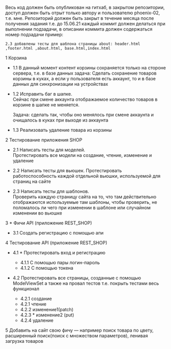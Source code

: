 Весь код должен быть опубликован на гитхаб, в закрытом репозитории, доступ должен быть отрыт только автору и
пользователю phoenix-02, т.е. мне. Репозиторий должен быть закрыт в течение месяца после получения задания т.е. до
15.06.21 каждый коммит должен делаться при выполнении подзадачи, в описании коммита должен содержаться номер подзадачи
пример:

`2.3 добавлены тесты для шаблона страницы about:
header.html ,footer.html ,about.html, base.html,index.html`

1 Корзина

* 1.1 В данный момент контент корзины сохраняется только на стороне сервера, т.е. в базе данных задача: Сделать
  сохранение товаров корзины в куках, а если у пользователя есть аккаунт, то и в базе данных для синхронизации на
  устройствах  
  

* 1.2 Исправить баг в шапке.  
  Сейчас при смене аккаунта отображаемое количество товаров в корзине в шапке не меняется.    
    
  Задача: сделать так, чтобы оно менялось при смене аккаунта и очищалось в куках при выходе из аккаунта
  

* 1.3 Реализовать удаление товара из корзины

2 Тестирование приложения SHOP

* 2.1 Написать тесты для моделей.  
  Протестировать все модели на создание, чтение, изменение и удаление


* 2.2 Написать тесты для вьюшек. Протестировать работоспособность каждой отдельной вьюшки, используемой для страниц на
  сайте


* 2.3 Написать тесты для шаблонов.  
  Проверить каждую страницу сайта на то, что там действительно отображаются используемые там шаблоны, чтобы проверить,
  не поломалось ли чего при изменении в шаблоне или случайном изменении во вьюшке

3 * Фичи API (приложение REST_SHOP)

* 3.1 Создать регистрацию с помощью апи

4 Тестирование API (приложение REST_SHOP)

* 4.1 * Протестировать вход и регистрацию  
    * 4.1.1 С помощью пары логин-пароль   
    * 4.1.2 С помощью токена  

* 4.2 Протестировать все страницы, созданные с помощью ModelViewSet а также на провал тестов т.е. покрыть тестами весь
  функционал

    * 4.2.1 создание
    * 4.2.1 чтение
    * 4.2.2 изменение1(patch)
    * 4.2.3 * изменение2 (put)
    * 4.2.4 удаление

5 Добавить на сайт свою фичу — например поиск товара по цвету, расширенный поиск(поиск с множеством параметров), ленивая загрузка товаров